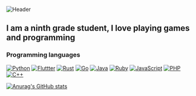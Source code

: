 ![Header](https://github.com/Myrza11/Myrza11/blob/main/asests/pythonfon3.jpg)

## I am a ninth grade student, I love playing games and programming

### Programming languages
[![Python](https://img.shields.io/badge/-Python-B8860B?style=for-the-badge&logo=python&logoColor=00008B)](https://ru.wikipedia.org/wiki/Python)
[![Fluttter](https://img.shields.io/badge/-Flutter-000000?style=for-the-badge&logo=flutter&logoColor=20B2AA)](https://ru.wikipedia.org/wiki/Flutter)
[![Rust](https://img.shields.io/badge/-Rust-000000?style=for-the-badge&logo=rust&logoColor=FFFFFF)](https://ru.wikipedia.org/wiki/Rust_(%D1%8F%D0%B7%D1%8B%D0%BA_%D0%BF%D1%80%D0%BE%D0%B3%D1%80%D0%B0%D0%BC%D0%BC%D0%B8%D1%80%D0%BE%D0%B2%D0%B0%D0%BD%D0%B8%D1%8F))
[![Go](https://img.shields.io/badge/-Go-000000?style=for-the-badge&logo=go&logoColor=20B2AA)](https://ru.wikipedia.org/wiki/Go)
[![Java](https://img.shields.io/badge/-Java-000000?style=for-the-badge&logo=java&logoColor=FFFFFF)](https://ru.wikipedia.org/wiki/Java)
[![Ruby](https://img.shields.io/badge/-Ruby-000000?style=for-the-badge&logo=ruby&logoColor=FF0000)](https://ru.wikipedia.org/wiki/Ruby)
[![JavaScript](https://img.shields.io/badge/-JavaScript-000000?style=for-the-badge&logo=javascript&logoColor=B8860B)](https://ru.wikipedia.org/wiki/JavaScript)
[![PHP](https://img.shields.io/badge/-PHP-000000?style=for-the-badge&logo=php&logoColor=4169E1)](https://ru.wikipedia.org/wiki/PHP)
[![C++](https://img.shields.io/badge/-C++-000000?style=for-the-badge&logo=C%2b%2b&logoColor=0000FF)](https://ru.wikipedia.org/wiki/C%2B%2B)

[![Anurag's GitHub stats](https://github-readme-stats.vercel.app/api?username=Myrza11)](https://github.com/anuraghazra/github-readme-stats)

